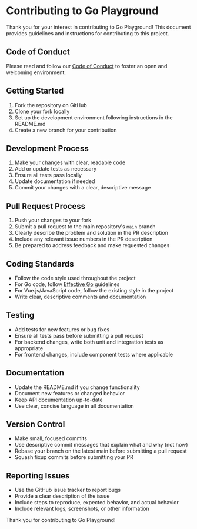 # Contributing to Go Playground

Thank you for your interest in contributing to Go Playground! This document provides guidelines and instructions for contributing to this project.

## Code of Conduct

Please read and follow our [Code of Conduct](CODE_OF_CONDUCT.md) to foster an open and welcoming environment.

## Getting Started

1. Fork the repository on GitHub
2. Clone your fork locally
3. Set up the development environment following instructions in the README.md
4. Create a new branch for your contribution

## Development Process

1. Make your changes with clear, readable code
2. Add or update tests as necessary
3. Ensure all tests pass locally
4. Update documentation if needed
5. Commit your changes with a clear, descriptive message

## Pull Request Process

1. Push your changes to your fork
2. Submit a pull request to the main repository's `main` branch
3. Clearly describe the problem and solution in the PR description
4. Include any relevant issue numbers in the PR description
5. Be prepared to address feedback and make requested changes

## Coding Standards

- Follow the code style used throughout the project
- For Go code, follow [Effective Go](https://golang.org/doc/effective_go.html) guidelines
- For Vue.js/JavaScript code, follow the existing style in the project
- Write clear, descriptive comments and documentation

## Testing

- Add tests for new features or bug fixes
- Ensure all tests pass before submitting a pull request
- For backend changes, write both unit and integration tests as appropriate
- For frontend changes, include component tests where applicable

## Documentation

- Update the README.md if you change functionality
- Document new features or changed behavior
- Keep API documentation up-to-date
- Use clear, concise language in all documentation

## Version Control

- Make small, focused commits
- Use descriptive commit messages that explain what and why (not how)
- Rebase your branch on the latest main before submitting a pull request
- Squash fixup commits before submitting your PR

## Reporting Issues

- Use the GitHub issue tracker to report bugs
- Provide a clear description of the issue
- Include steps to reproduce, expected behavior, and actual behavior
- Include relevant logs, screenshots, or other information

Thank you for contributing to Go Playground! 